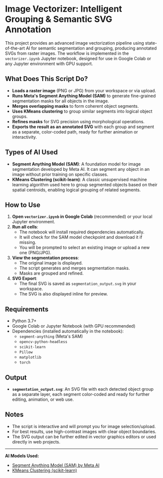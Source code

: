 # Image Vectorizer: Intelligent Grouping & Semantic SVG Annotation

This project provides an advanced image vectorization pipeline using state-of-the-art AI for semantic segmentation and grouping, producing annotated SVGs from raster images. The workflow is implemented in the `vectorizer.ipynb` Jupyter notebook, designed for use in Google Colab or any Jupyter environment with GPU support.

## What Does This Script Do?

- **Loads a raster image** (PNG or JPG) from your workspace or via upload.
- **Runs Meta's Segment Anything Model (SAM)** to generate fine-grained segmentation masks for all objects in the image.
- **Merges overlapping masks** to form coherent object segments.
- **Uses KMeans clustering** to group similar segments into logical object groups.
- **Refines masks** for SVG precision using morphological operations.
- **Exports the result as an annotated SVG** with each group and segment as a separate, color-coded path, ready for further animation or interactivity.

## Types of AI Used

- **Segment Anything Model (SAM)**: A foundation model for image segmentation developed by Meta AI. It can segment any object in an image without prior training on specific classes.
- **KMeans Clustering (scikit-learn)**: A classic unsupervised machine learning algorithm used here to group segmented objects based on their spatial centroids, enabling logical grouping of related segments.

## How to Use

1. **Open `vectorizer.ipynb` in Google Colab** (recommended) or your local Jupyter environment.
2. **Run all cells**:
    - The notebook will install required dependencies automatically.
    - It will check for the SAM model checkpoint and download it if missing.
    - You will be prompted to select an existing image or upload a new one (PNG/JPG).
3. **View the segmentation process**:
    - The original image is displayed.
    - The script generates and merges segmentation masks.
    - Masks are grouped and refined.
4. **SVG Export**:
    - The final SVG is saved as `segmentation_output.svg` in your workspace.
    - The SVG is also displayed inline for preview.

## Requirements

- Python 3.7+
- Google Colab or Jupyter Notebook (with GPU recommended)
- Dependencies (installed automatically in the notebook):
    - `segment-anything` (Meta's SAM)
    - `opencv-python-headless`
    - `scikit-learn`
    - `Pillow`
    - `matplotlib`
    - `torch`

## Output

- **`segmentation_output.svg`**: An SVG file with each detected object group as a separate layer, each segment color-coded and ready for further editing, animation, or web use.

## Notes

- The script is interactive and will prompt you for image selection/upload.
- For best results, use high-contrast images with clear object boundaries.
- The SVG output can be further edited in vector graphics editors or used directly in web projects.

---

**AI Models Used:**
- [Segment Anything Model (SAM) by Meta AI](https://github.com/facebookresearch/segment-anything)
- [KMeans Clustering (scikit-learn)](https://scikit-learn.org/stable/modules/generated/sklearn.cluster.KMeans.html) 
